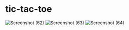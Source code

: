 # tic-tac-toe
![Screenshot (62)](https://user-images.githubusercontent.com/74052369/127850011-c1c14024-a6c6-4400-9c8e-977d280dd6b1.png)
![Screenshot (63)](https://user-images.githubusercontent.com/74052369/127850024-2acd15bf-01e9-4447-8226-e42c4525acdc.png)
![Screenshot (64)](https://user-images.githubusercontent.com/74052369/127850030-7652ede7-90f5-4886-962f-79130495dcda.png)
